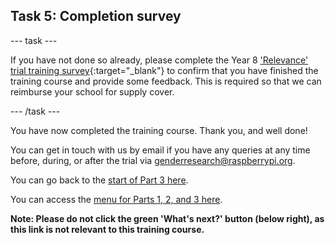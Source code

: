 ## Task 5: Completion survey

--- task ---

If you have not done so already, please complete the Year 8 ['Relevance' trial training survey](https://form.raspberrypi.org/f/relevance-training){:target="_blank"} to confirm that you have finished the training course and provide some feedback. This is required so that we can reimburse your school for supply cover.

--- /task ---

You have now completed the training course. Thank you, and well done!

You can get in touch with us by email if you have any queries at any time before, during, or after the trial via [genderresearch@raspberrypi.org](mailto:genderresearch@raspberrypi.org).

You can go back to the [start of Part 3 here](https://projects.raspberrypi.org/en/projects/Year8-RelevanceTraining-Part3-GBICi4). 

You can access the [menu for Parts 1, 2, and 3 here](https://projects.raspberrypi.org/en/pathways/year8-relevancetraining-gbici4).

**Note: Please do not click the green 'What's next?' button (below right), as this link is not relevant to this training course.**
